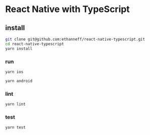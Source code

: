 # React Native with TypeScript

## install

```sh
git clone git@github.com:ethanneff/react-native-typescript.git
cd react-native-typescript
yarn install
```

### run

```sh
yarn ios
```

```sh
yarn android
```

### lint

```sh
yarn lint
```

### test

```sh
yarn test
```
